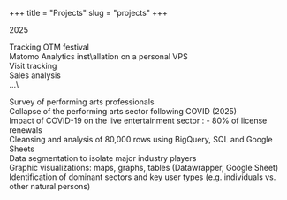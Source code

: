+++
title = "Projects"
slug = "projects"
+++



2025

Tracking OTM festival\
Matomo Analytics inst\allation on a personal VPS\
Visit tracking\
Sales analysis\
...\

Survey of performing arts professionals\
Collapse of the performing arts sector following COVID (2025)\
Impact of COVID-19 on the live entertainment sector : - 80% of license renewals\
Cleansing and analysis of 80,000 rows using BigQuery, SQL and Google Sheets\
Data segmentation to isolate major industry players\
Graphic visualizations: maps, graphs, tables (Datawrapper, Google Sheet)\
Identification of dominant sectors and key user types (e.g. individuals vs. other natural persons)